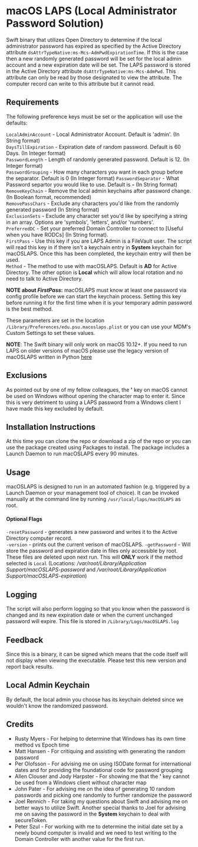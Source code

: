 macOS LAPS (Local Administrator Password Solution)
==================================================
Swift binary that utilizes Open Directory to determine if the
local administrator password has expired as specified by the Active Directory
attribute `dsAttrTypeNative:ms-Mcs-AdmPwdExpirationTime`. If this is the case
then a new randomly generated password will be set for the local admin account
and a new expiration date will be set. The LAPS password is stored in the
Active Directory attribute `dsAttrTypeNative:ms-Mcs-AdmPwd`. This attribute can
only be read by those designated to view the attribute. The computer record
can write to this attribute but it cannot read.

Requirements
------------

The following preference keys must be set or the application will use the defaults:

`LocalAdminAccount` - Local Administrator Account. Default is 'admin'. (In String format)  
`DaysTillExpiration` - Expiration date of random password. Default is 60 Days. (In Integer format)  
`PasswordLength` - Length of randomly generated password. Default is 12. (In Integer format)   
`PasswordGrouping` - How many characters you want in each group before the separator. Default is 0 (In Integer format)
`PasswordSeparator` - What Password separtor you would like to use. Default is **-** (In String format)  
`RemoveKeyChain` - Remove the local admin keychains after password change. (In Boolean format, recommended)   
`RemovePassChars` - Exclude any characters you'd like from the randomly generated password (In String format)  
`ExclusionSets` - Exclude any character set you'd like by specifying a string in an array. Options are 'symbols', 'letters', and/or 'numbers'.  
`PreferredDC` - Set your preferred Domain Controller to connect to [Useful when you have RODCs] (In String format).  
`FirstPass` - Use this key if you are LAPS Admin is a FileVault user. The script will read this key in if there isn't a keychain entry in **System** keychain for macOSLAPS. Once this has been completed, the keychain entry will then be used.  
`Method` - The method to use with macOSLAPS. Default is **AD** for Active Directory. The other option is **Local** which will allow local rotation and no need to talk to Active Directory.

**NOTE about *FirstPass*:** macOSLAPS must know at least one password via config profile before we can start the keychain process. Setting this key before running it for the first time when it is your temporary admin password is the best method.

These parameters are set in the location `/Library/Preferences/edu.psu.macoslaps.plist`
or you can use your MDM's Custom Settings to set these values.

**NOTE**: The Swift binary will only work on macOS 10.12+. If you need to run LAPS on older versions of macOS please use the legacy version of macOSLAPS written in Python [here](https://github.com/joshua-d-miller/macOSLAPS-Legacy)

Exclusions
----------------
As pointed out by one of my fellow colleagues, the **'** key on macOS cannot be used on Windows without opening
the character map to enter it. Since this is very detriment to using a LAPS password from a Windows client I have made this key excluded by default.

Installation Instructions
-------------------------
At this time you can clone the repo or download a zip of the repo or you can use the package created using Packages to install. The package includes a Launch Daemon to run macOSLAPS every 90 minutes.

Usage
-------
macOSLAPS is designed to run in an automated fashion (e.g. triggered by a Launch Daemon or your management tool of choice). It can be invoked manually at the command line by running `/usr/local/laps/macOSLAPS` as root.

#### Optional Flags

`-resetPassword` - generates a new password and writes it to the Active Directory computer record.  
`-version` - prints out the current verison of macOSLAPS.
`-getPassword` - Will store the password and expiration date in files only accessible by root. These files are deleted upon next run. This will **ONLY** work if the method selected is `Local` (Locations: */var/root/Library/Application Support/macOSLAPS-password* and */var/root/Library/Application Support/macOSLAPS-expiration*)


Logging
-------
The script will also perform logging so that you know when the password is changed
and its new expiration date or when the current unchanged password will expire. This
file is stored in `/Library/Logs/macOSLAPS.log`

Feedback
--------
Since this is a binary, it can be signed which means that the code itself will not display when viewing the executable. Please test this new version and report back results.

Local Admin Keychain
--------
By default, the local admin you choose has its keychain deleted since we wouldn't know the randomized password.

Credits
--------------
* Rusty Myers - For helping to determine that Windows has its own time method vs
Epoch time
* Matt Hansen - For critiquing and assisting with generating the random password
* Per Olofsson - For advising me on using ISODate format for international dates and for providing the foundational code for password grouping
* Allen Clouser and Jody Harpster - For showing me that the **'** key cannot be used from a Windows client without character map
* John Pater - For advising me on the idea of generating 10 random passwords and picking one randomly to further randomize the password
* Joel Rennich - For taking my questions about Swift and advising me on better ways to utilize Swift. Another special thanks to Joel for advising me on saving the password in the **System** keychain to deal with secureToken.
* Peter Szul - For working with me to determine the initial date set by a newly bound computer is invalid and we need to test writing to the Domain Controller with another value for the first run.
